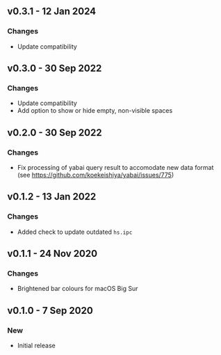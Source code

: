 ## v0.3.1 - 12 Jan 2024

### Changes

- Update compatibility

## v0.3.0 - 30 Sep 2022

### Changes

- Update compatibility
- Add option to show or hide empty, non-visible spaces

## v0.2.0 - 30 Sep 2022

### Changes

- Fix processing of yabai query result to accomodate new data format
  (see https://github.com/koekeishiya/yabai/issues/775)

## v0.1.2 - 13 Jan 2022

### Changes

- Added check to update outdated `hs.ipc`

## v0.1.1 - 24 Nov 2020

### Changes

- Brightened bar colours for macOS Big Sur

## v0.1.0 - 7 Sep 2020

### New

- Initial release
